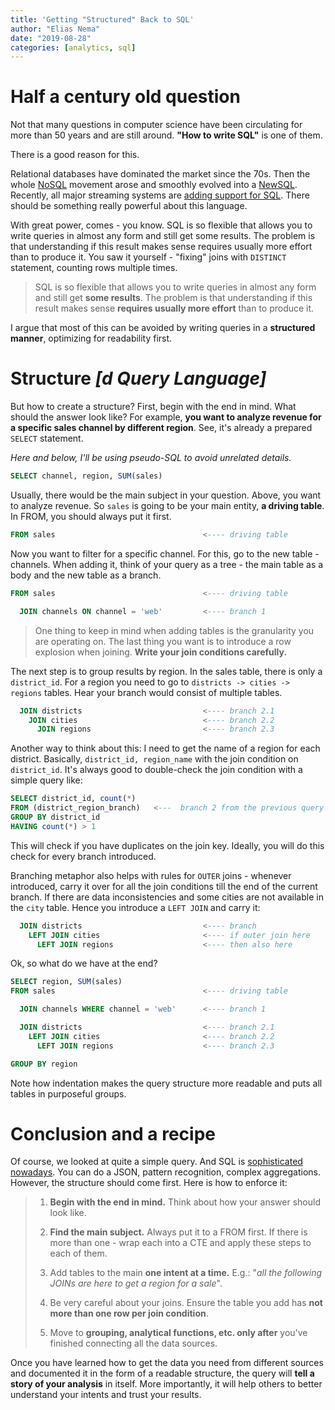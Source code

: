```yaml
---
title: 'Getting "Structured" Back to SQL'
author: "Elias Nema"
date: "2019-08-28"
categories: [analytics, sql]
---
```


# Half a century old question

Not that many questions in computer science have been circulating for more than 50 years and are still around. **"How to write SQL"** is one of them.

There is a good reason for this.

Relational databases have dominated the market since the 70s. Then the whole [NoSQL] movement arose and smoothly evolved into a [NewSQL]. Recently, all major streaming systems are [adding support for SQL]. There should be something really powerful about this language.

With great power, comes - you know. SQL is so flexible that allows you to write queries in almost any form and still get some results. The problem is that understanding if this result makes sense requires usually more effort than to produce it. You saw it yourself - "fixing" joins with `DISTINCT` statement, counting rows multiple times.

> SQL is so flexible that allows you to write queries in almost any form and still get **some results**. The problem is that understanding if this result makes sense **requires usually more effort** than to produce it.

I argue that most of this can be avoided by writing queries in a **structured manner**, optimizing for readability first.

# Structure _[d Query Language]_

But how to create a structure? First, begin with the end in mind. What should the answer look like? For example, **you want to analyze revenue for a specific sales channel by different region**. See, it's already a prepared `SELECT` statement.

_Here and below, I'll be using pseudo-SQL to avoid unrelated details._

```sql
SELECT channel, region, SUM(sales)
```

Usually, there would be the main subject in your question. Above, you want to analyze revenue. So `sales` is going to be your main entity, **a driving table**. In FROM, you should always put it first.

```sql
FROM sales                                 <---- driving table
```

Now you want to filter for a specific channel. For this, go to the new table - channels. When adding it, think of your query as a tree - the main table as a body and the new table as a branch.

```sql
FROM sales                                 <---- driving table

  JOIN channels ON channel = 'web'         <---- branch 1
```

> One thing to keep in mind when adding tables is the granularity you are operating on. The last thing you want is to introduce a row explosion when joining. **Write your join conditions carefully.**

The next step is to group results by region. In the sales table, there is only a `district_id`. For a region you need to go to `districts -> cities -> regions` tables. Hear your branch would consist of multiple tables.

```sql
  JOIN districts                           <---- branch 2.1
    JOIN cities                            <---- branch 2.2
      JOIN regions                         <---- branch 2.3
```

Another way to think about this: I need to get the name of a region for each district. Basically, `district_id, region_name` with the join condition on `district_id`. It's always good to double-check the join condition with a simple query like:

```sql
SELECT district_id, count(*)
FROM (district_region_branch)   <---  branch 2 from the previous query
GROUP BY district_id
HAVING count(*) > 1
```

This will check if you have duplicates on the join key. Ideally, you will do this check for every branch introduced.

Branching metaphor also helps with rules for `OUTER` joins - whenever introduced, carry it over for all the join conditions till the end of the current branch. If there are data inconsistencies and some cities are not available in the `city` table. Hence you introduce a `LEFT JOIN` and carry it:

```sql
  JOIN districts                           <---- branch
    LEFT JOIN cities                       <---- if outer join here
      LEFT JOIN regions                    <---- then also here
```

Ok, so what do we have at the end?

```sql
SELECT region, SUM(sales)
FROM sales                                 <---- driving table

  JOIN channels WHERE channel = 'web'      <---- branch 1

  JOIN districts                           <---- branch 2.1
    LEFT JOIN cities                       <---- branch 2.2
      LEFT JOIN regions                    <---- branch 2.3

GROUP BY region
```

Note how indentation makes the query structure more readable and puts all tables in purposeful groups.

# Conclusion and a recipe

Of course, we looked at quite a simple query. And SQL is [sophisticated nowadays]. You can do a JSON, pattern recognition, complex aggregations. However, the structure should come first. Here is how to enforce it:

> 1.  **Begin with the end in mind.** Think about how your answer should look like.
>
> 2.  **Find the main subject.** Always put it to a FROM first. If there is more than one - wrap each into a CTE and apply these steps to each of them.
>
> 3.  Add tables to the main **one intent at a time.** E.g.: "_all the following JOINs are here to get a region for a sale_".
>
> 4.  Be very careful about your joins. Ensure the table you add has **not more than one row per join condition**.
>
> 5.  Move to **grouping, analytical functions, etc. only after** you've finished connecting all the data sources.

Once you have learned how to get the data you need from different sources and documented it in the form of a readable structure, the query will **tell a story of your analysis** in itself. More importantly, it will help others to better understand your intents and trust your results.

[newsql]: https://en.wikipedia.org/wiki/NewSQL
[nosql]: https://en.wikipedia.org/wiki/NoSQL
[adding support for sql]: https://arxiv.org/abs/1905.12133
[sophisticated nowadays]: https://en.wikipedia.org/wiki/SQL:2016
